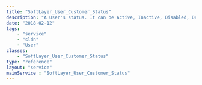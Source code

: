 ```yaml
---
title: "SoftLayer_User_Customer_Status"
description: "A User's status. It can be Active, Inactive, Disabled, Delete User, or VPN Only."
date: "2018-02-12"
tags:
    - "service"
    - "sldn"
    - "User"
classes:
    - "SoftLayer_User_Customer_Status"
type: "reference"
layout: "service"
mainService : "SoftLayer_User_Customer_Status"
---
```

